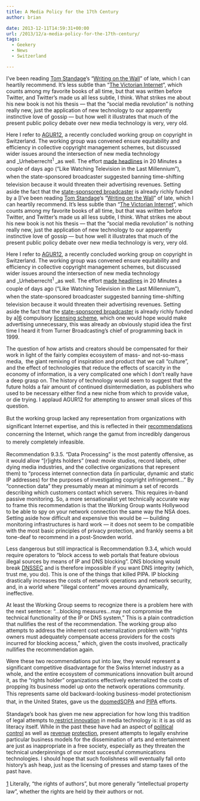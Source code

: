 ```yaml
---
title: A Media Policy for the 17th Century
author: brian

date: 2013-12-11T14:59:31+00:00
url: /2013/12/a-media-policy-for-the-17th-century/
tags:
  - Geekery
  - News
  - Switzerland

---
```

I&#8217;ve been reading [Tom Standage][1]&#8216;s &#8220;[Writing on the Wall][2]&#8221; of late, which I can heartily recommend. It&#8217;s less subtle than &#8220;[The Victorian Internet][3]&#8220;, which counts among my favorite books of all time, but that was written before Twitter, and Twitter&#8217;s made us all less subtle, I think. What strikes me about his new book is not his thesis — that the &#8220;social media revolution&#8221; is nothing really new, just the application of new technology to our apparently instinctive love of gossip — but how well it illustrates that much of the present public policy debate over new media technology is very, very old.<!--more-->

Here I refer to [AGUR12][4], a recently concluded working group on copyright in Switzerland. The working group was convened ensure equitability and efficiency in collective copyright management schemes, but discussed wider issues around the intersection of new media technology and _Urheberrecht<sup>1 </sup>_as well. The effort<span style="line-height: 1.5;"> <a href="http://www.20min.ch/schweiz/news/story/16017844">made headlines</a> in 20 Minutes a couple of days ago (&#8220;Like Watching Television in the Last Millennium&#8221;), when the state-sponsored broadcaster suggested banning time-shifting television because it would threaten their advertising revenues. </span>Setting aside the fact that the [state-sponsored broadcaster][5] is already richly funded by a [I&#8217;ve been reading [Tom Standage][1]&#8216;s &#8220;[Writing on the Wall][2]&#8221; of late, which I can heartily recommend. It&#8217;s less subtle than &#8220;[The Victorian Internet][3]&#8220;, which counts among my favorite books of all time, but that was written before Twitter, and Twitter&#8217;s made us all less subtle, I think. What strikes me about his new book is not his thesis — that the &#8220;social media revolution&#8221; is nothing really new, just the application of new technology to our apparently instinctive love of gossip — but how well it illustrates that much of the present public policy debate over new media technology is very, very old.<!--more-->

Here I refer to [AGUR12][4], a recently concluded working group on copyright in Switzerland. The working group was convened ensure equitability and efficiency in collective copyright management schemes, but discussed wider issues around the intersection of new media technology and _Urheberrecht<sup>1 </sup>_as well. The effort<span style="line-height: 1.5;"> <a href="http://www.20min.ch/schweiz/news/story/16017844">made headlines</a> in 20 Minutes a couple of days ago (&#8220;Like Watching Television in the Last Millennium&#8221;), when the state-sponsored broadcaster suggested banning time-shifting television because it would threaten their advertising revenues. </span>Setting aside the fact that the [state-sponsored broadcaster][5] is already richly funded by a][6] compulsory [licensing scheme][7], which one would hope would make advertising unnecessary, this was already an obviously stupid idea the first time I heard it from Turner Broadcasting&#8217;s chief of programming back in 1999.

The question of how artists and creators should be compensated for their work in light of the fairly complex ecosystem of mass- and not-so-mass media,  the giant remixing of inspiration and product that we call &#8220;culture&#8221;, and the effect of technologies that reduce the effects of scarcity in the economy of information, is a very complicated one which I don&#8217;t really have a deep grasp on. The history of technology would seem to suggest that the future holds a fair amount of continued disintermediation, as publishers who used to be necessary either find a new niche from which to provide value, or die trying. I applaud AGUR12 for attempting to answer small slices of this question.

But t<span style="line-height: 1.5;">he working group lacked any representation from organizations with significant Internet expertise, and this is reflected in their </span><a style="line-height: 1.5;" href="https://www.ige.ch/fileadmin/user_upload/Urheberrecht/e/Schlussbericht_der_AGUR12_Empfehlungen_EN.pdf">recommendations</a> <span style="line-height: 1.5;">concerning the Internet, which range the gamut from incredibly dangerous to merely completely infeasible.</span>

Recommendation 9.3.5. &#8220;Data Processing&#8221; is the most patently offensive, as it would allow &#8220;[r]ights holders&#8221; (read: movie studios, record labels, other dying media industries, and the collective organizations that represent them) to &#8220;process internet connection data (in particular, dynamic and static IP addresses) for the purposes of investigating copyright infringement&#8230;&#8221; By &#8220;connection data&#8221; they presumably mean at minimum a set of records describing which customers contact which servers. This requires in-band passive monitoring. So, a more sensationalist yet technically accurate way to frame this recommendation is that the Working Group wants Hollywood to be able to spy on your network connection the same way the NSA does. Setting aside how difficult and expensive this would be — building monitoring infrastructures is hard work — it does not seem to be compatible with the most basic principles of privacy protection, and frankly seems a bit tone-deaf to recommend in a post-Snowden world.

Less dangerous but still impractical is Recommendation 9.3.4, which would require operators to &#8220;block access to web portals that feature obvious illegal sources by means of IP and DNS blocking&#8221;. DNS blocking would break [DNSSEC][8] and is therefore impossible if you want DNS integrity (which, trust me, you do). This is one of the things that killed PIPA. IP blocking drastically increases the costs of network operations and network security, and, in a world where &#8220;illegal content&#8221; moves around dynamically, ineffective.

At least the Working Group seems to recognize there is a problem here with the next sentence: &#8220;&#8230;blocking measures&#8230;may not compromise the technical functionality of the IP or DNS system,&#8221; This is a plain contradiction that nullifies the rest of the recommendation. The working group also attempts to address the inherent cost externalization problem with &#8220;rights owners must adequately compensate access providers for the costs incurred for blocking access,&#8221; which, given the costs involved, practically nullifies the recommendation again.

Were these two recommendations put into law, they would represent a significant competitive disadvantage for the Swiss Internet industry as a whole, and the entire ecosystem of communications innovation built around it, as the &#8220;rights holder&#8221; organizations effectively externalized the costs of propping its business model up onto the network operations community. This represents <span style="line-height: 1.5;">same old backward-looking business-model protectionism that, in the United States, gave us the </span><a style="line-height: 1.5;" href="http://en.wikipedia.org/wiki/Protests_against_SOPA_and_PIPA">doomed</a><a style="line-height: 1.5;" href="http://en.wikipedia.org/wiki/Stop_Online_Piracy_Act">SOPA</a> <span style="line-height: 1.5;">and </span><a style="line-height: 1.5;" href="http://en.wikipedia.org/wiki/PROTECT_IP_Act">PIPA</a> <span style="line-height: 1.5;">efforts. </span>

Standage&#8217;s book has given me new appreciation for how long this tradition of legal attempts to[ restrict innovation][9] in media technology is: it is as old as literacy itself. While in the past these have had an aspect of [political control][10] as well as [revenue][11] [protection][12], present attempts to legally enshrine particular business models for the dissemination of arts and entertainment are just as inappropriate in a free society, especially as they threaten the technical underpinnings of our most successful communications technologies. I should hope that such foolishness will eventually fall onto history&#8217;s ash heap, just as the licensing of presses and stamp taxes of the past have.

<span style="line-height: 1.5;">[1] Literally, &#8220;the rights of authors&#8221;, but more generally &#8220;intellectual property law&#8221;, whether the rights are held by their authors or not.</span>

 [1]: http://tomstandage.wordpress.com/
 [2]: http://www.amazon.com/Writing-Wall-Social-Media-First/dp/1620402831
 [3]: http://www.amazon.com/Victorian-Internet-Remarkable-Nineteenth--line/dp/0802716040/
 [4]: https://www.ige.ch/en/copyright/agur12.html
 [5]: http://www.srg.ch/
 [6]: http://www.gebuehrenmonster.ch/
 [7]: http://www.billag.ch/web/de/home.html
 [8]: http://www.icann.org/en/about/learning/factsheets/dnssec-qaa-09oct08-en.htm
 [9]: http://en.wikipedia.org/wiki/Licensing_of_the_Press_Act_1662
 [10]: http://en.wikipedia.org/wiki/Stamp_Act_1765
 [11]: http://en.wikipedia.org/wiki/History_of_copyright_law#Early_French_copyright_law
 [12]: http://en.wikipedia.org/wiki/Stationers%27_Company#History